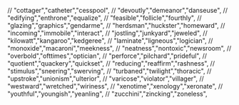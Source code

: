   // "cottager","catheter","cesspool",
  // "devoutly","demeanor","danseuse",
  // "edifying","enthrone","equalize",
  // "feasible","follicle","fourthly",
  // "glazing","graphics","gendarme",
  // "herdsman","huckster","homeward",
  // "incoming","immobile","interact",
  // "jostling","junkyard","jeweled",
  // "kilowatt","kangaroo","kedgeree",
  // "laminate","ligneous","logician",
  // "monoxide","macaroni","meekness",
  // "neatness","nontoxic","newsroom",
  // "overbold","ofttimes","optician",
  // "perforce","pilchard","prideful",
  // "quotient","quackery","quickset",
  // "reducing","reaffirm","rashness",
  // "stimulus","sneering","swerving",
  // "turbaned","twilight","thoracic",
  // "upstroke","unionism","ulterior",
  // "varicose","violator","villager",
  // "westward","wretched","wiriness",
  // "xenotime","xenology","xeronate",
  // "youthful","youngish","yeanling",
  // "zucchini","zincking","zoneless",